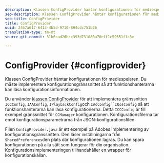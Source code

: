```yaml
---
description: Klassen ConfigProvider hämtar konfigurationen för mediespelaren. Du måste implementera konfigurationsgränssnittet så att funktionshanterarna kan läsa konfigurationsinformationen.
seo-description: Klassen ConfigProvider hämtar konfigurationen för mediespelaren. Du måste implementera konfigurationsgränssnittet så att funktionshanterarna kan läsa konfigurationsinformationen.
seo-title: ConfigProvider
title: ConfigProvider
uuid: 2467a617-6413-4b5d-9710-894cdc751b26
translation-type: tm+mt
source-git-commit: 31b6cad26bcc393d731080a70eff1c59551f1c8e

---
```



# ConfigProvider {#configprovider}

Klassen ConfigProvider hämtar konfigurationen för mediespelaren. Du måste implementera konfigurationsgränssnittet så att funktionshanterarna kan läsa konfigurationsinformationen.

Du använder [klassen ConfigProvider](https://help.adobe.com/en_US/primetime/api/reference_implementation/android/javadoc/com/adobe/primetime/reference/config/ConfigProvider.html) för att implementera gränssnitten `ICCConfig`, `IAAConfig`, `IPlaybackConfig`och `IAdConfig``IQosConfig` så att funktionshanterarna kan läsa konfigurationerna. Detta `ICCConfig` är till exempel gränssnittet för `CCManager` konfigurationen. Konfigurationsfilerna tar emot konfigurationsparametrarna från JSON-konfigurationsfilen.

Filen `ConfigProvider.java` är ett exempel på Adobes implementering av konfigurationsgränssnitten. Den läser inställningarna från `SharedPreferences`den plats där konfigurationen lagras. Du kan spara konfigurationen på alla sätt som fungerar för din organisation. Konfigurationsimplementeringen tillhandahåller en wrapper för konfigurationskällan.